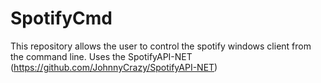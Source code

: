 # SpotifyCmd
This repository allows the user to control the spotify windows client from the command line. Uses the SpotifyAPI-NET (https://github.com/JohnnyCrazy/SpotifyAPI-NET)
